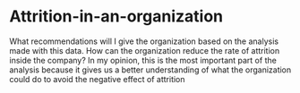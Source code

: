 # Attrition-in-an-organization
What recommendations will I give the  organization based on the analysis made with this data. How can  the organization reduce the rate of attrition inside the company? In  my opinion, this is the most important part of the analysis because  it gives us a better understanding of what the organization could  do to avoid the negative effect of attrition
